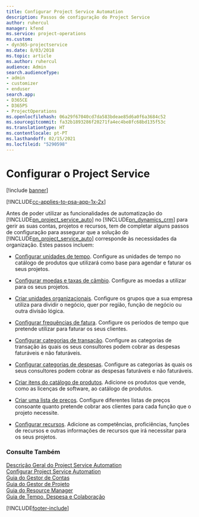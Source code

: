 ```yaml
---
title: Configurar Project Service Automation
description: Passos de configuração do Project Service
author: ruhercul
manager: kfend
ms.service: project-operations
ms.custom:
- dyn365-projectservice
ms.date: 8/03/2018
ms.topic: article
ms.author: ruhercul
audience: Admin
search.audienceType:
- admin
- customizer
- enduser
search.app:
- D365CE
- D365PS
- ProjectOperations
ms.openlocfilehash: 06a29f67040cd7da583bdeae85d6a0f6a3684c52
ms.sourcegitcommit: fa32b1893286f20271fa4ec4be8fc68bd135f53c
ms.translationtype: HT
ms.contentlocale: pt-PT
ms.lasthandoff: 02/15/2021
ms.locfileid: "5290598"
---
```

# <a name="configure-project-service"></a>Configurar o Project Service

[!include [banner](../includes/psa-now-project-operations.md)]

[!INCLUDE[cc-applies-to-psa-app-1x-2x](../includes/cc-applies-to-psa-app-1x-2x.md)]

Antes de poder utilizar as funcionalidades de automatização do [!INCLUDE[pn_project_service_auto](../includes/pn-project-service-auto.md)] no [!INCLUDE[pn_dynamics_crm](../includes/pn-dynamics-crm.md)] para gerir as suas contas, projetos e recursos, tem de completar alguns passos de configuração para assegurar que a solução do [!INCLUDE[pn_project_service_auto](../includes/pn-project-service-auto.md)] corresponde às necessidades da organização. Estes passos incluem:  
  
-   [Configurar unidades de tempo](../psa/set-up-time-units.md). Configure as unidades de tempo no catálogo de produtos que utilizará como base para agendar e faturar os seus projetos.  
  
-   [Configurar moedas e taxas de câmbio](../psa/set-up-currencies-exchange-rates.md). Configure as moedas a utilizar para os seus projetos.  
  
-   [Criar unidades organizacionais](../psa/create-organizational-units.md). Configure os grupos que a sua empresa utiliza para dividir o negócio, quer por região, função de negócio ou outra divisão lógica.  
  
-   [Configurar frequências de fatura](../psa/set-up-invoice-frequencies.md). Configure os períodos de tempo que pretende utilizar para faturar os seus clientes.  
  
-   [Configurar categorias de transação](../psa/configure-transaction-categories.md). Configure as categorias de transação às quais os seus consultores podem cobrar as despesas faturáveis e não faturáveis.  
  
-   [Configurar categorias de despesas](../psa/configure-expense-categories.md). Configure as categorias às quais os seus consultores podem cobrar as despesas faturáveis e não faturáveis.  
  
-   [Criar itens do catálogo de produtos](../psa/create-product-catalog-items.md). Adicione os produtos que vende, como as licenças de software, ao catálogo de produtos.  
  
-   [Criar uma lista de preços](../psa/create-price-list.md). Configure diferentes listas de preços consoante quanto pretende cobrar aos clientes para cada função que o projeto necessite.  
  
-   [Configurar recursos](../psa/set-up-resources.md). Adicione as competências, proficiências, funções de recursos e outras informações de recursos que irá necessitar para os seus projetos.  
  
### <a name="see-also"></a>Consulte Também  
 [Descrição Geral do Project Service Automation](../psa/overview.md)   
 [Configurar Project Service Automation](../psa/configure.md)   
 [Guia do Gestor de Contas](../psa/account-manager-guide.md)   
 [Guia do Gestor de Projeto](../psa/project-manager-guide.md)   
 [Guia do Resource Manager](../psa/resource-manager-guide.md)   
 [Guia de Tempo, Despesa e Colaboração](../psa/time-expense-collaboration-guide.md)


[!INCLUDE[footer-include](../includes/footer-banner.md)]